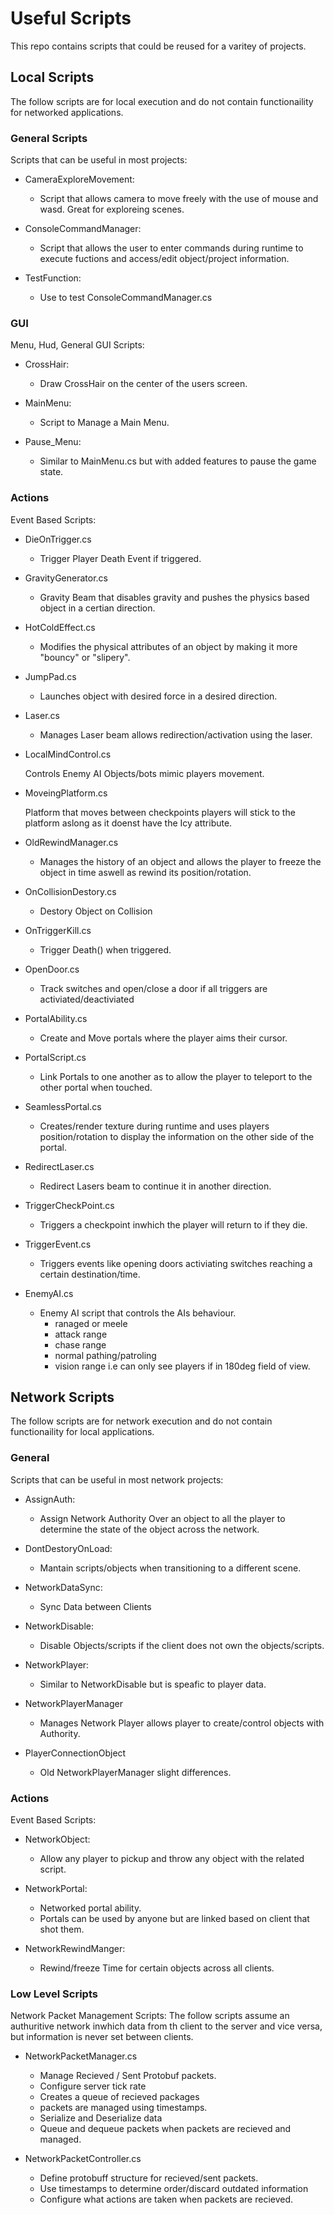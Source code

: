 # Useful Scripts

This repo contains scripts that could be reused for a varitey of projects.

## Local Scripts

The follow scripts are for local execution and do not contain functionaility for networked applications.

### General Scripts
Scripts that can be useful in most projects:


* CameraExploreMovement:

	- Script that allows camera to move freely with the use of mouse and wasd. Great for exploreing scenes.
	
* ConsoleCommandManager:
	
	- Script that allows the user to enter commands during runtime to execute fuctions and access/edit object/project information. 

* TestFunction:
	
	- Use to test ConsoleCommandManager.cs

### GUI
Menu, Hud, General GUI Scripts:

* CrossHair:
	
	- Draw CrossHair on the center of the users screen.

* MainMenu:
	
	- Script to Manage a Main Menu. 

* Pause_Menu:
	
	- Similar to MainMenu.cs but with added features to pause the game state.


### Actions

Event Based Scripts:


* DieOnTrigger.cs
	
	- Trigger Player Death Event if triggered.
	
* GravityGenerator.cs
	
	- Gravity Beam that disables gravity and pushes the physics based object in a certian direction.
	
* HotColdEffect.cs
	
	- Modifies the physical attributes of an object by making it more "bouncy" or "slipery".
	
* JumpPad.cs
	
	- Launches object with desired force in a desired direction.
	
* Laser.cs
	
	- Manages Laser beam allows redirection/activation using the laser.
	
* LocalMindControl.cs
	
	Controls Enemy AI Objects/bots mimic players movement.
	
* MoveingPlatform.cs
	
	Platform that moves between checkpoints players will stick to the platform aslong as it doenst have the Icy attribute.
	
* OldRewindManager.cs
	
	- Manages the history of an object and allows the player to freeze the object in time aswell as rewind its position/rotation.
	
* OnCollisionDestory.cs
	
	- Destory Object on Collision
	
* OnTriggerKill.cs
	
	- Trigger Death() when triggered.
	
* OpenDoor.cs
	
	- Track switches and open/close a door if all triggers are activiated/deactiviated
	
* PortalAbility.cs
	
	- Create and Move portals where the player aims their cursor.
	
* PortalScript.cs
	
	- Link Portals to one another as to allow the player to teleport to the other portal when touched.
	
* SeamlessPortal.cs
	
	- Creates/render texture during runtime and uses players position/rotation to display the information on the other side of the portal.	

* RedirectLaser.cs
	
	- Redirect Lasers beam to continue it in another direction.
	
* TriggerCheckPoint.cs
	
	- Triggers a checkpoint inwhich the player will return to if they die.
	
* TriggerEvent.cs
	
	- Triggers events like opening doors activiating switches reaching a certain destination/time.
	
* EnemyAI.cs
	
	- Enemy AI script that controls the AIs behaviour.
		- ranaged or meele
		- attack range
		- chase range
		- normal pathing/patroling
		- vision range i.e can only see players if in 180deg field of view.

## Network Scripts

The follow scripts are for network execution and do not contain functionaility for local applications.



### General
Scripts that can be useful in most  network projects:

* AssignAuth:
	
	- Assign Network Authority Over an object to all the player to determine the state of the object across the network.

* DontDestoryOnLoad:
	
	- Mantain scripts/objects when transitioning to a different scene.

* NetworkDataSync:
	
	- Sync Data between Clients
	
* NetworkDisable:
	
	- Disable Objects/scripts if the client does not own the objects/scripts.
	
* NetworkPlayer:
	
	- Similar to NetworkDisable but is speafic to player data.
	
* NetworkPlayerManager

	- Manages Network Player allows player to create/control objects with Authority.
	
* PlayerConnectionObject

	- Old NetworkPlayerManager slight differences.


### Actions
Event Based Scripts:


* NetworkObject:

	- Allow any player to pickup and throw any object with the related script.
	
* NetworkPortal:
	
	- Networked portal ability.
	- Portals can be used by anyone but are linked based on client that shot them.

* NetworkRewindManger:
	
	- Rewind/freeze Time for certain objects across all clients.

### Low Level Scripts

Network Packet Management Scripts: The follow scripts assume an authuritive network inwhich data from th client to the server and vice versa, but information is never set between clients.


* NetworkPacketManager.cs
	
	- Manage Recieved / Sent Protobuf packets.
	- Configure server tick rate
	- Creates a queue of recieved packages
	- packets are managed using timestamps.
	- Serialize and Deserialize data
	- Queue and dequeue packets when packets are recieved and managed.
	
* NetworkPacketController.cs
	
	- Define protobuff structure for recieved/sent packets.
	- Use timestamps to determine order/discard outdated information
	- Configure what actions are taken when packets are recieved.




